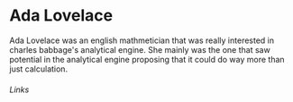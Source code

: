 # Ada Lovelace

Ada Lovelace was an english mathmetician that was really interested in charles babbage's analytical engine. She mainly was the one that saw potential in the analytical engine proposing that it could do way more than just calculation.  













###### Links
